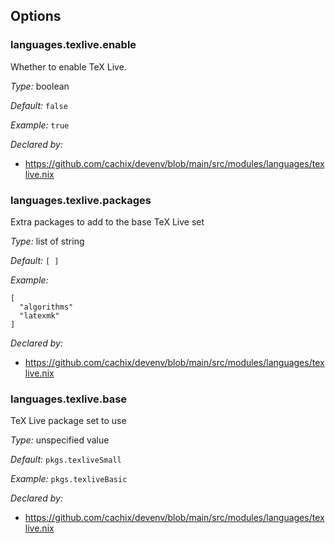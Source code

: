 [comment]: # (Do not edit this file as it is autogenerated. Go to docs/individual-docs if you want to make edits.)


[comment]: # (Please add your documentation on top of this line)

## Options

### languages\.texlive\.enable



Whether to enable TeX Live\.



*Type:*
boolean



*Default:*
` false `



*Example:*
` true `

*Declared by:*
 - [https://github\.com/cachix/devenv/blob/main/src/modules/languages/texlive\.nix](https://github.com/cachix/devenv/blob/main/src/modules/languages/texlive.nix)



### languages\.texlive\.packages



Extra packages to add to the base TeX Live set



*Type:*
list of string



*Default:*
` [ ] `



*Example:*

```
[
  "algorithms"
  "latexmk"
]
```

*Declared by:*
 - [https://github\.com/cachix/devenv/blob/main/src/modules/languages/texlive\.nix](https://github.com/cachix/devenv/blob/main/src/modules/languages/texlive.nix)



### languages\.texlive\.base

TeX Live package set to use



*Type:*
unspecified value



*Default:*
` pkgs.texliveSmall `



*Example:*
` pkgs.texliveBasic `

*Declared by:*
 - [https://github\.com/cachix/devenv/blob/main/src/modules/languages/texlive\.nix](https://github.com/cachix/devenv/blob/main/src/modules/languages/texlive.nix)
